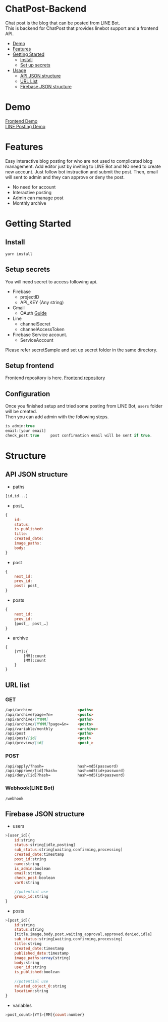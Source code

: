 # ChatPost-Backend
Chat post is the blog that can be posted from LINE Bot.  
This is backend for ChatPost that provides linebot support and a frontend API.  

- [Demo](#demo)
- [Features](#features)
- [Getting Started](#getting-started)
    - [Install](#install)
    - [Set up secrets](#set-up-secrets)
- [Usage](#usage)
    - [API JSON structure](#api-json-structure)
    - [URL List](#url-list)
	- [Firebase JSON structure](#firebase-json-structure)
# Demo
[Frontend Demo](https://foodbankbotdev.web.app/archive)  
[LINE Posting Demo](https://lin.ee/URajtX8)
# Features
Easy interactive blog posting for who are not used to complicated blog management.
Add editor just by inviting to LINE Bot and NO need to create new account.
Just follow bot instruction and submit the post.
Then, email will sent to admin and they can approve or deny the post.
- No need for account
- Interactive posting
- Admin can manage post
- Monthly archive
# Getting Started
## Install
`yarn install`
## Setup secrets
You will need secret to access following api.
- Firebase
    - projectID
    - API_KEY   (Any string)
- Gmail
    - OAuth     [Guide](https://gist.github.com/neguse11/bc09d86e7acbd6442cd4)
- Line
    - channelSecret
    - channelAccessToken
- Firebase Service account.
    - ServiceAccount  

Please refer secretSample and set up secret folder in the same directory.
## Setup frontend
Frontend repository is here.
[Frontend repository](https://github.com/Nekodigi/ChatBlog-Frontend)
## Configuration
Once you finished setup and tried some posting from LINE Bot, `users` folder will be created.  
Then you can add admin with the following steps.
```javascript
is_admin:true
email:[your email]  
check_post:true     post confirmation email will be sent if true.
```
# Structure
## API JSON structure
- paths
```javascript
[id,id...]
```
- post_
```javascript
{
	id:
	status:
	is_published:
	title:
	created_date:
	image_paths:
	body:
}
```
- post
```javascript
{
	next_id:
	prev_id:
	post: post_
}
```
- posts
```javascript
{
	next_id:
	prev_id:
	[post_, post_…]
}
```
- archive
```
{
	[YY]:{
		[MM]:count
		[MM]:count
	}
}
```
## URL list
### GET
``` markdown
/api/archive                    <paths>
/api/archive?page=?n=           <posts>
/api/archive/[YYMM]             <paths>
/api/archive/[YYMM]?page=&n=    <posts>
/api/variable/monthly           <archive>
/api/post                       <paths>
/api/post/[id]                  <post>
/api/preview/[id]               <post_>
```
### POST
```
/api/apply/?hash=               hash=md5(password)
/api/approve/[id]?hash=         hash=md5(id+password)
/api/deny/[id]?hash=            hash=md5(id+password)

```
### Webhook(LINE Bot)
```
/webhook
```

## Firebase JSON structure
- users
```javascript
>[user_id]{
	id:string
	status:string[idle,posting]
	sub_status:string[waiting,confirming,processing]
	created_date:timestamp
	post_id:string
	name:string
	is_admin:boolean
	email:string
	check_post:boolean
	var0:string

	//potential use
	group_id:string
}
```
- posts
```javascript
>[post_id]{
	id:string
	status:string
	[title,image,body,post,waiting_approval,approved,denied,idle]
	sub_status:string[waiting,confirming,processing]
	title:string
	created_date:timestamp
	published_date:timestamp
	image_paths:array(string)
	body:string
	user_id:string
	is_published:boolean
	
	//potential use
	related_object_0:string
	location:string
}
```
- variables
```javascript
>post_count>[YY]>[MM]{count:number}
```